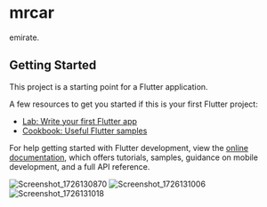 # mrcar

emirate.

## Getting Started

This project is a starting point for a Flutter application.

A few resources to get you started if this is your first Flutter project:

- [Lab: Write your first Flutter app](https://docs.flutter.dev/get-started/codelab)
- [Cookbook: Useful Flutter samples](https://docs.flutter.dev/cookbook)

For help getting started with Flutter development, view the
[online documentation](https://docs.flutter.dev/), which offers tutorials,
samples, guidance on mobile development, and a full API reference.


![Screenshot_1726130870](https://github.com/user-attachments/assets/8bb3eb82-d9c6-4499-b5a7-f5285dc40ac7)
![Screenshot_1726131006](https://github.com/user-attachments/assets/34dfe33d-b8f7-4be8-a853-177fce356471)
![Screenshot_1726131018](https://github.com/user-attachments/assets/c9c7aac7-30d4-4037-9ce7-f6d61db4bcc5)
